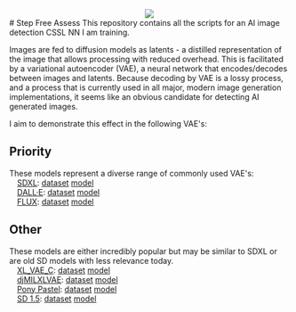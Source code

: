 <div align="center">
  <img src="https://visitor-badge.laobi.icu/badge?page_id=JoshuaJewell.Step-Free&"  />
</div>
# Step Free Assess
This repository contains all the scripts for an AI image detection CSSL NN I am training.

Images are fed to diffusion models as latents - a distilled representation of the image that allows processing with reduced overhead. This is facilitated by a variational autoencoder (VAE), a neural network that encodes/decodes between images and latents. Because decoding by VAE is a lossy process, and a process that is currently used in all major, modern image generation implementations, it seems like an obvious candidate for detecting AI generated images.

I aim to demonstrate this effect in the following VAE's:

## Priority
These models represent a diverse range of commonly used VAE's:<br />
&emsp;[SDXL](https://huggingface.co/stabilityai/sdxl-vae): [dataset](https://huggingface.co/datasets/joshuajewell/VAEDecodedImages-SDXL) [model]()<br />
&emsp;[DALL·E](https://github.com/openai/dall-e): [dataset]() [model]()<br />
&emsp;[FLUX](https://huggingface.co/StableDiffusionVN/Flux/tree/main/Vae): [dataset]() [model]()


## Other
These models are either incredibly popular but may be similar to SDXL or are old SD models with less relevance today.<br />
&emsp;[XL_VAE_C](https://civitai.com/models/152040?modelVersionId=1023774): [dataset]() [model]()<br />
&emsp;[djMILXLVAE](https://civitai.com/models/1257377?modelVersionId=1472075): [dataset]() [model]()<br />
&emsp;[Pony Pastel](https://civitai.com/models/660613/pony-enhanced-vae-pastels): [dataset]() [model]()<br />
&emsp;[SD 1.5](https://huggingface.co/stable-diffusion-v1-5/stable-diffusion-v1-5/tree/main/vae): [dataset]() [model]()
